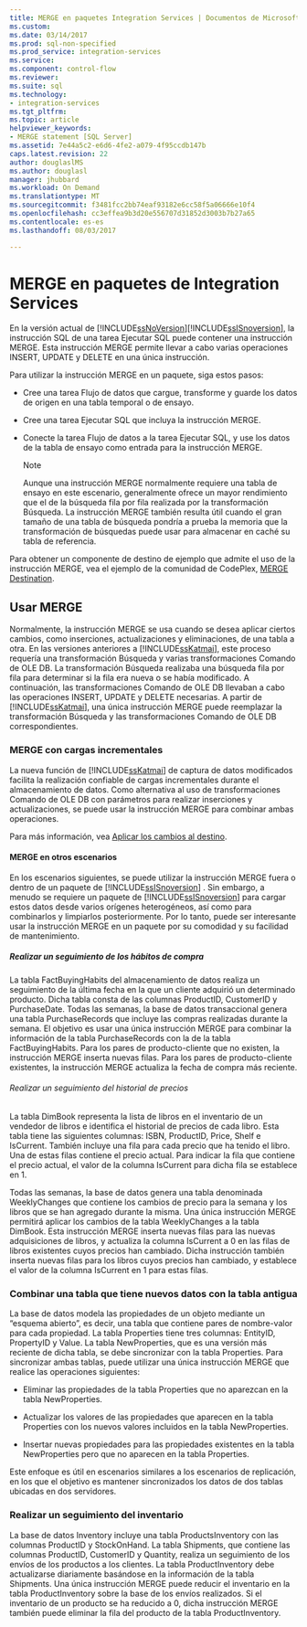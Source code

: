 ```yaml
---
title: MERGE en paquetes Integration Services | Documentos de Microsoft
ms.custom: 
ms.date: 03/14/2017
ms.prod: sql-non-specified
ms.prod_service: integration-services
ms.service: 
ms.component: control-flow
ms.reviewer: 
ms.suite: sql
ms.technology:
- integration-services
ms.tgt_pltfrm: 
ms.topic: article
helpviewer_keywords:
- MERGE statement [SQL Server]
ms.assetid: 7e44a5c2-e6d6-4fe2-a079-4f95ccdb147b
caps.latest.revision: 22
author: douglaslMS
ms.author: douglasl
manager: jhubbard
ms.workload: On Demand
ms.translationtype: MT
ms.sourcegitcommit: f3481fcc2bb74eaf93182e6cc58f5a06666e10f4
ms.openlocfilehash: cc3effea9b3d20e556707d31852d3003b7b27a65
ms.contentlocale: es-es
ms.lasthandoff: 08/03/2017

---
```

# <a name="merge-in-integration-services-packages"></a>MERGE en paquetes de Integration Services
  En la versión actual de [!INCLUDE[ssNoVersion](../../includes/ssnoversion-md.md)][!INCLUDE[ssISnoversion](../../includes/ssisnoversion-md.md)], la instrucción SQL de una tarea Ejecutar SQL puede contener una instrucción MERGE. Esta instrucción MERGE permite llevar a cabo varias operaciones INSERT, UPDATE y DELETE en una única instrucción.  
  
 Para utilizar la instrucción MERGE en un paquete, siga estos pasos:  
  
-   Cree una tarea Flujo de datos que cargue, transforme y guarde los datos de origen en una tabla temporal o de ensayo.  
  
-   Cree una tarea Ejecutar SQL que incluya la instrucción MERGE.  
  
-   Conecte la tarea Flujo de datos a la tarea Ejecutar SQL, y use los datos de la tabla de ensayo como entrada para la instrucción MERGE.  
  
    > [!NOTE]  
    >  Aunque una instrucción MERGE normalmente requiere una tabla de ensayo en este escenario, generalmente ofrece un mayor rendimiento que el de la búsqueda fila por fila realizada por la transformación Búsqueda. La instrucción MERGE también resulta útil cuando el gran tamaño de una tabla de búsqueda pondría a prueba la memoria que la transformación de búsquedas puede usar para almacenar en caché su tabla de referencia.  
  
 Para obtener un componente de destino de ejemplo que admite el uso de la instrucción MERGE, vea el ejemplo de la comunidad de CodePlex, [MERGE Destination](http://go.microsoft.com/fwlink/?LinkId=141215).  
  
## <a name="using-merge"></a>Usar MERGE  
 Normalmente, la instrucción MERGE se usa cuando se desea aplicar ciertos cambios, como inserciones, actualizaciones y eliminaciones, de una tabla a otra. En las versiones anteriores a [!INCLUDE[ssKatmai](../../includes/sskatmai-md.md)], este proceso requería una transformación Búsqueda y varias transformaciones Comando de OLE DB. La transformación Búsqueda realizaba una búsqueda fila por fila para determinar si la fila era nueva o se había modificado. A continuación, las transformaciones Comando de OLE DB llevaban a cabo las operaciones INSERT, UPDATE y DELETE necesarias. A partir de [!INCLUDE[ssKatmai](../../includes/sskatmai-md.md)], una única instrucción MERGE puede reemplazar la transformación Búsqueda y las transformaciones Comando de OLE DB correspondientes.  
  
### <a name="merge-with-incremental-loads"></a>MERGE con cargas incrementales  
 La nueva función de [!INCLUDE[ssKatmai](../../includes/sskatmai-md.md)] de captura de datos modificados facilita la realización confiable de cargas incrementales durante el almacenamiento de datos. Como alternativa al uso de transformaciones Comando de OLE DB con parámetros para realizar inserciones y actualizaciones, se puede usar la instrucción MERGE para combinar ambas operaciones.  
  
 Para más información, vea [Aplicar los cambios al destino](../../integration-services/change-data-capture/apply-the-changes-to-the-destination.md).  
  
#### <a name="merge-in-other-scenarios"></a>MERGE en otros escenarios  
 En los escenarios siguientes, se puede utilizar la instrucción MERGE fuera o dentro de un paquete de [!INCLUDE[ssISnoversion](../../includes/ssisnoversion-md.md)] . Sin embargo, a menudo se requiere un paquete de [!INCLUDE[ssISnoversion](../../includes/ssisnoversion-md.md)] para cargar estos datos desde varios orígenes heterogéneos, así como para combinarlos y limpiarlos posteriormente. Por lo tanto, puede ser interesante usar la instrucción MERGE en un paquete por su comodidad y su facilidad de mantenimiento.  
  
##### <a name="track-buying-habits"></a>Realizar un seguimiento de los hábitos de compra  
 La tabla FactBuyingHabits del almacenamiento de datos realiza un seguimiento de la última fecha en la que un cliente adquirió un determinado producto. Dicha tabla consta de las columnas ProductID, CustomerID y PurchaseDate. Todas las semanas, la base de datos transaccional genera una tabla PurchaseRecords que incluye las compras realizadas durante la semana. El objetivo es usar una única instrucción MERGE para combinar la información de la tabla PurchaseRecords con la de la tabla FactBuyingHabits. Para los pares de producto-cliente que no existen, la instrucción MERGE inserta nuevas filas. Para los pares de producto-cliente existentes, la instrucción MERGE actualiza la fecha de compra más reciente.  
  
###### <a name="track-price-history"></a>Realizar un seguimiento del historial de precios  
 La tabla DimBook representa la lista de libros en el inventario de un vendedor de libros e identifica el historial de precios de cada libro. Esta tabla tiene las siguientes columnas: ISBN, ProductID, Price, Shelf e IsCurrent. También incluye una fila para cada precio que ha tenido el libro. Una de estas filas contiene el precio actual. Para indicar la fila que contiene el precio actual, el valor de la columna IsCurrent para dicha fila se establece en 1.  
  
 Todas las semanas, la base de datos genera una tabla denominada WeeklyChanges que contiene los cambios de precio para la semana y los libros que se han agregado durante la misma. Una única instrucción MERGE permitirá aplicar los cambios de la tabla WeeklyChanges a la tabla DimBook. Esta instrucción MERGE inserta nuevas filas para las nuevas adquisiciones de libros, y actualiza la columna IsCurrent a 0 en las filas de libros existentes cuyos precios han cambiado. Dicha instrucción también inserta nuevas filas para los libros cuyos precios han cambiado, y establece el valor de la columna IsCurrent en 1 para estas filas.  
  
### <a name="merge-a-table-with-new-data-against-the-old-table"></a>Combinar una tabla que tiene nuevos datos con la tabla antigua  
 La base de datos modela las propiedades de un objeto mediante un “esquema abierto”, es decir, una tabla que contiene pares de nombre-valor para cada propiedad. La tabla Properties tiene tres columnas: EntityID, PropertyID y Value. La tabla NewProperties, que es una versión más reciente de dicha tabla, se debe sincronizar con la tabla Properties. Para sincronizar ambas tablas, puede utilizar una única instrucción MERGE que realice las operaciones siguientes:  
  
-   Eliminar las propiedades de la tabla Properties que no aparezcan en la tabla NewProperties.  
  
-   Actualizar los valores de las propiedades que aparecen en la tabla Properties con los nuevos valores incluidos en la tabla NewProperties.  
  
-   Insertar nuevas propiedades para las propiedades existentes en la tabla NewProperties pero que no aparecen en la tabla Properties.  
  
 Este enfoque es útil en escenarios similares a los escenarios de replicación, en los que el objetivo es mantener sincronizados los datos de dos tablas ubicadas en dos servidores.  
  
### <a name="track-inventory"></a>Realizar un seguimiento del inventario  
 La base de datos Inventory incluye una tabla ProductsInventory con las columnas ProductID y StockOnHand. La tabla Shipments, que contiene las columnas ProductID, CustomerID y Quantity, realiza un seguimiento de los envíos de los productos a los clientes. La tabla ProductInventory debe actualizarse diariamente basándose en la información de la tabla Shipments. Una única instrucción MERGE puede reducir el inventario en la tabla ProductInventory sobre la base de los envíos realizados. Si el inventario de un producto se ha reducido a 0, dicha instrucción MERGE también puede eliminar la fila del producto de la tabla ProductInventory.  
  
  

